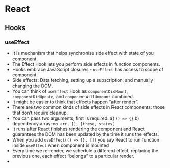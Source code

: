 # React

## Hooks

### useEffect
- It is mechanism that helps synchronise side effect with state of you component.
- The Effect Hook lets you perform side effects in function components.
- Hooks embrace JavaScript closures - `useEffect` has access to scope of component.
- Side effects: Data fetching, setting up a subscription, and manually changing the DOM.
- You can think of `useEffect` Hook as `componentDidMount`, `componentDidUpdate`, and `componentWillUnmount` combined.
- It might be easier to think that effects happen “after render”.
- There are two common kinds of side effects in React components: those that don’t require cleanup.
- You can pass two arguments, first is required.
    a) `() => {}`
    b) dependency array: `no arr, [], [these, states]`
- It runs after React finishes rendering the component and React guarantees the DOM has been updated by the time it runs the effects.
- When you add `useEffect(() => {}, [])` you say React to run function inside `useEffect` when component is mounted
- Every time we re-render, we schedule a different effect, replacing the previous one, each effect “belongs” to a particular render.
-
